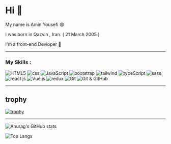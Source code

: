 # Hi 🦾
My name is Amin Yousefi 😄 

I was born in Qazvin , Iran. ( 21 March 2005 ) 

I'm a front-end Devloper 🎈
___

### My Skills :

![HTML5](https://img.shields.io/badge/HTML5-E34F26?style=for-the-badge&logo=html5&logoColor=white)
![css](https://img.shields.io/badge/CSS3-1572B6?style=for-the-badge&logo=css3&logoColor=white)
![JavaScript](https://img.shields.io/badge/JavaScript-323330?style=for-the-badge&logo=javascript&logoColor=F7DF1E)
![bootstrap](https://img.shields.io/badge/Bootstrap-563D7C?style=for-the-badge&logo=bootstrap&logoColor=white)
![tailwind](https://img.shields.io/badge/Tailwind_CSS-38B2AC?style=for-the-badge&logo=tailwind-css&logoColor=white)
![typeScript](https://img.shields.io/badge/TypeScript-007ACC?style=for-the-badge&logo=typescript&logoColor=white)
![sass](https://img.shields.io/badge/Sass-CC6699?style=for-the-badge&logo=sass&logoColor=white)
![react js](https://img.shields.io/badge/React-20232A?style=for-the-badge&logo=react&logoColor=61DAFB)
![Vue js](https://img.shields.io/badge/Vue%20js-35495E?style=for-the-badge&logo=vuedotjs&logoColor=4FC08D)
![redux](https://img.shields.io/badge/Redux-593D88?style=for-the-badge&logo=redux&logoColor=white)
![Git](https://img.shields.io/badge/GIT-E44C30?style=for-the-badge&logo=git&logoColor=white)
![Git & GitHub](https://img.shields.io/badge/GitHub-100000?style=for-the-badge&logo=github&logoColor=white)

___

## trophy


[![trophy](https://github-profile-trophy.vercel.app/?username=ryo-ma)](https://github.com/ryo-ma/github-profile-trophy)


___

![Anurag's GitHub stats](https://github-readme-stats.vercel.app/api?username=AminYousfi&show_icons=true&theme=transparent)

![Top Langs](https://github-readme-stats.vercel.app/api/top-langs/?username=AminYousefi&hide_progress=true)
